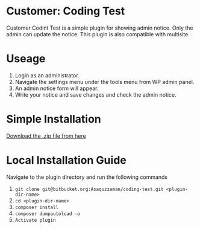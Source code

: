 # Customer: Coding Test

Customer Codint Test is a simple plugin for showing admin notice. Only the admin can update the notice. This plugin is also compatible with multisite.

# Useage

1. Login as an administrator.
2. Navigate the settings menu under the tools menu from WP admin panel.
3. An admin notice form will appear.
4. Write your notice and save changes and check the admin notice.

# Simple Installation

[Download the .zip file from here](https://bitbucket.org/Asaquzzaman/coding-test/downloads/divi-coding-test.zip)

# Local Installation Guide

Navigate to the plugin directory and run the following commands

1. `git clone git@bitbucket.org:Asaquzzaman/coding-test.git <plugin-dir-name>`
2. `cd <plugin-dir-name>`
3. `composer install` 
4. `composer dumpautoload -o`
7. `Activate plugin`
